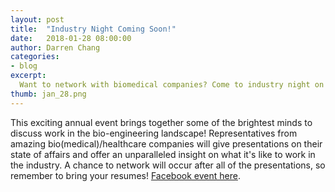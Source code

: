 ```yaml
---
layout: post
title:  "Industry Night Coming Soon!"
date:   2018-01-28 08:00:00
author: Darren Chang
categories: 
- blog
excerpt:
  Want to network with biomedical companies? Come to industry night on Feb 14th at 7:30pm. 
thumb: jan_28.png
---
```

This exciting annual event brings together some of the brightest minds to discuss work in the bio-engineering landscape! Representatives from amazing bio(medical)/healthcare companies will give presentations on their state of affairs and offer an unparalleled insight on what it's like to work in the industry. A chance to network will occur after all of the presentations, so remember to bring your resumes!
[Facebook event here](https://www.facebook.com/events/214167122485696/). 
